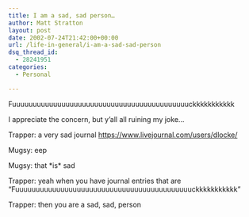```yaml
---
title: I am a sad, sad person…
author: Matt Stratton
layout: post
date: 2002-07-24T21:42:00+00:00
url: /life-in-general/i-am-a-sad-sad-person
dsq_thread_id:
  - 28241951
categories:
  - Personal

---
```

Fuuuuuuuuuuuuuuuuuuuuuuuuuuuuuuuuuuuuuuuuuuuckkkkkkkkkkk

I appreciate the concern, but y&#8217;all all ruining my joke&#8230;

Trapper: a very sad journal https://www.livejournal.com/users/dlocke/
  
Mugsy: eep
  
Mugsy: that \*is\* sad
  
Trapper: yeah when you have journal entries that are &#8220;Fuuuuuuuuuuuuuuuuuuuuuuuuuuuuuuuuuuuuuuuuuuuckkkkkkkkkkk&#8221;
  
Trapper: then you are a sad, sad, person